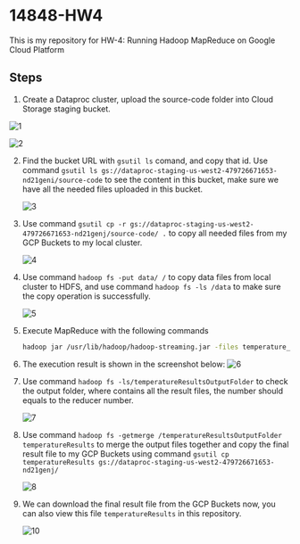 # 14848-HW4
This is my repository for HW-4: Running Hadoop MapReduce on Google Cloud Platform

## Steps

1. Create a Dataproc cluster, upload the source-code folder into Cloud Storage staging bucket.

![1](/Users/anyuanyu/Documents/GitHub/14848-HW4/screenshots/1.png)

![2](/Users/anyuanyu/Documents/GitHub/14848-HW4/screenshots/2.png)

2. Find the bucket URL with `gsutil ls` comand, and copy that id. Use command `gsutil ls
   gs://dataproc-staging-us-west2-479726671653-nd21geni/source-code` to see the content in this bucket, make sure we have all the needed files uploaded in this bucket.

   ![3](/Users/anyuanyu/Documents/GitHub/14848-HW4/screenshots/3.png)

3. Use command `gsutil cp -r gs://dataproc-staging-us-west2-479726671653-nd21genj/source-code/ .` to copy all needed files from my GCP Buckets to my local cluster.

   ![4](/Users/anyuanyu/Documents/GitHub/14848-HW4/screenshots/4.png)

4. Use command `hadoop fs -put data/ /` to copy data files from local cluster to HDFS, and use command `hadoop fs -ls /data` to make sure the copy operation is successfully.

   ![5](/Users/anyuanyu/Documents/GitHub/14848-HW4/screenshots/5.png)

5. Execute MapReduce with the following commands

   ```bash
   hadoop jar /usr/lib/hadoop/hadoop-streaming.jar -files temperature_mapper.py,temperature_reducer.py -input /data/* -output /temperatureResultsOutputFolder -mapper 'python temperature_mapper.py' -combiner 'python temperature_reducer.py' -reducer 'python temperature_reducer.py'
   ```

6. The execution result is shown in the screenshot below:		![6](/Users/anyuanyu/Documents/GitHub/14848-HW4/screenshots/6.png)

7. Use command `hadoop fs -ls/temperatureResultsOutputFolder` to check the output folder, where contains all the result files, the number should equals to the reducer number.

   ![7](/Users/anyuanyu/Documents/GitHub/14848-HW4/screenshots/7.png)

8. Use command `hadoop fs -getmerge /temperatureResultsOutputFolder temperatureResults` to merge the output files together and copy the final result file to my GCP Buckets using command `gsutil cp temperatureResults gs://dataproc-staging-us-west2-479726671653-nd21genj/`

   ![8](/Users/anyuanyu/Documents/GitHub/14848-HW4/screenshots/8.png)

9. We can download the final result file from the GCP Buckets now, you can also view this file `temperatureResults` in this repository.

   ![10](/Users/anyuanyu/Documents/GitHub/14848-HW4/screenshots/10.png)

